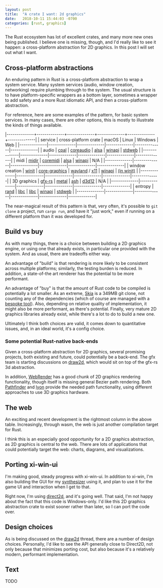 ```yaml
---
layout: post
title:  "A crate I want: 2d graphics"
date:   2018-10-11 15:44:03 -0700
categories: [rust, graphics]
---
```

The Rust ecosystem has lot of excellent crates, and many more new ones being published. I believe one is missing, though, and I'd really like to see it happen: a cross-platform abstraction for 2D graphics. In this post I will set out what I want.

## Cross-platform abstractions

An enduring pattern in Rust is a cross-platform abstraction to wrap a system service. Many system services (audio, window creation, networking) require plumbing through to the system. The usual structure is to have platform-specific wrappers as a bottom layer, sometimes a wrapper to add safety and a more Rust idiomatic API, and then a cross-platform abstraction.

For reference, here are some examples of the pattern, for basic system services. In many cases, there are other options, this is mostly to illustrate the kinds of things available.

|--------------+--------------+--------------+--------------+--------------+--------------|
| service  | cross-platform crate | macOS    | Linux        | Windows      | Web          |
|--------------|--------------|--------------|--------------|--------------|--------------|
| audio        | [cpal]       | [coreaudio]  | [alsa]       | [winapi]     | [stdweb]     |
|--------------|--------------|--------------|--------------|--------------|--------------|
| midi         | [midir]      | [coremidi]   | [alsa]       | [winapi]     | N/A          |
|--------------|--------------|--------------|--------------|--------------|--------------|
| window creation | [winit]   | [core-graphics] | [wayland] / [x11] | [winapi] | [(in winit)][we] |
|--------------|--------------|--------------|--------------|--------------|--------------|
| 3D graphics  | [gfx-rs]     | [metal]      | [ash]        | [d3d12]      | N/A          |
|--------------|--------------|--------------|--------------|--------------|--------------|
| entropy      | [rand]       | [libc]       | [libc]       | [winapi]     | [stdweb]     |
|--------------|--------------|--------------|--------------|--------------|--------------|

The near-magical result of this pattern is that, very often, it's possible to `git clone` a project, run `cargo run`, and have it "just work," even if running on a different platform than it was developed for.

## Build vs buy

As with many things, there is a choice between building a 2D graphics engine, or using one that already exists, in particular one provided with the system. And as usual, there are tradeoffs either way.

An advantage of "build" is that rendering is more likely to be consistent across multiple platforms; similarly, the testing burden is reduced. In addition, a state-of-the art renderer has the potential to be more performant.

An advantage of "buy" is that the amount of Rust code to be compiled is potentially a lot smaller. As an extreme, [Skia](https://skia.org/) is a 349MB git clone, not counting any of the dependencies (which of course are managed with a [bespoke tool](https://skia.org/user/download)). Also, depending on relative quality of implementation, it might also be more performant, as there's potential. Finally, very mature 2D graphics libraries already exist, while there's a lot to do to build a new one.

Ultimately I think both choices are valid, it comes down to quantitative issues, and, in an ideal world, it's a config choice.

### Some potential Rust-native back-ends

Given a cross-platform abstraction for 2D graphics, several promising projects, both existing and future, could potentially be a back-end. The gfx team is starting discussions on [draw2d], which would sit on top of the gfx-rs 3d abstraction.

In addition, [WebRender] has a good chunk of 2D graphics rendering functionality, though itself is missing general Bezier path rendering. Both [Pathfinder] and [lyon] provide the needed path functionality, using different approaches to use 3D graphics hardware.

## The web

An exciting and recent development is the rightmost column in the above table. Increasingly, through wasm, the web is just another compilation target for Rust.

I think this is an especially good opportunity for a 2D graphics abstraction, as 2D graphics is central to the web. There are lots of applications that could potentially target the web: charts, diagrams, and visualizations.

## Porting xi-win-ui

I'm making good, steady progress with xi-win-ui. In addition to xi-win, I'm also building the GUI for my [synthesizer] using it, and plan to use it for the game UI and interaction when I get to that.

Right now, I'm using [direct2d], and it's going well. That said, I'm not happy about the fact that this code is Windows-only. I'd like this 2D graphics abstraction crate to exist sooner rather than later, so I can port the code over.

## Design choices

As is being discussed on the [draw2d] thread, there are a number of design choices. Personally, I'd like to see the API generally close to Direct2D, not only because that minimizes porting cost, but also because it's a relatively modern, performant implementation.

## Text

TODO

[draw2d]: https://github.com/draw2d/rfcs/issues/1

[cpal]: https://github.com/tomaka/cpal
[winapi]: https://github.com/retep998/winapi-rs
[stdweb]: https://github.com/koute/stdweb
[metal]: https://github.com/gfx-rs/metal-rs
[ash]: https://github.com/MaikKlein/ash
[d3d12]: https://github.com/gfx-rs/d3d12-rs
[coreaudio]: https://github.com/RustAudio/coreaudio-rs
[alsa]: https://github.com/diwic/alsa-rs
[wayland]: https://github.com/Smithay/wayland-rs
[winit]: https://github.com/tomaka/winit
[x11]: https://github.com/erlepereira/x11-rs
[libc]: https://github.com/rust-lang/libc
[midir]: https://github.com/Boddlnagg/midir
[we]: https://github.com/tomaka/winit/tree/master/src/platform/emscripten
[gfx-rs]: https://github.com/gfx-rs/gfx
[core-graphics]: https://github.com/servo/core-foundation-rs
[coremidi]: https://github.com/chris-zen/coremidi
[rand]: https://crates.io/crates/rand
[direct2d]: https://github.com/Connicpu/direct2d-rs
[WebRender]: https://github.com/servo/webrender
[Pathfinder]: https://github.com/pcwalton/pathfinder
[lyon]: https://github.com/nical/lyon

[synthesizer]: https://github.com/raphlinus/synthesizer-io
